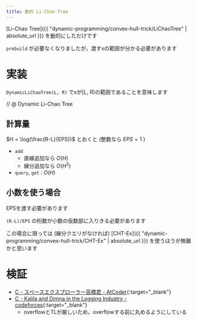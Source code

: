 ```yaml
---
title: 動的 Li-Chao Tree
---
```


[Li-Chao Tree]({{ "dynamic-programming/convex-hull-trick/LiChaoTree" | absolute_url }}) を動的にしただけです

`prebuild` が必要なくなりましたが，渡すxの範囲が分かる必要があります

# 実装

`DynamicLiChaoTree(L, R)` でxが\[L, R\)の範囲であることを意味します

// @ Dynamic Li-Chao Tree

## 計算量

$H = \log(\frac{R-L}{EPS})$ とおくと (整数なら $EPS=1$ )

* `add`
  * 直線追加なら $O(H)$
  * 線分追加なら $O(H^2)$
* `query`, `get` : $O(H)$

## 小数を使う場合

EPSを渡す必要があります

`(R-L)/EPS` の桁数が小数の仮数部に入りきる必要があります

この場合に限っては (線分クエリがなければ) [CHT-Ex]({{ "dynamic-programming/convex-hull-trick/CHT-Ex" | absolute_url }}) を使うほうが無難かと思います

# 検証

* [C - スペースエクスプローラー高橋君 - AtCoder](https://beta.atcoder.jp/contests/colopl2018-final-open/submissions/3599211){:target="_blank"}<!--_-->
* [C - Kalila and Dimna in the Logging Industry - codeforces](https://codeforces.com/contest/319/submission/48887914){:target="_blank"}<!--_-->
  * overflowとTLが厳しいため，overflowする前に丸めるようにしている

